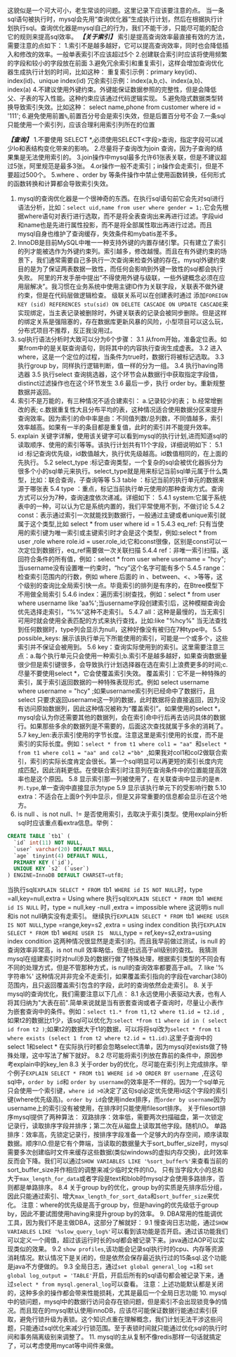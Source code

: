 这貌似是一个可大可小，老生常谈的问题。这里记录下应该要注意的点。
当一条sql语句被执行时，mysql会先用“查询优化器”生成执行计划，然后在根据执行计划执行sql。查询优化器是mysql自己的行为，我们不能干涉，只能尽可能的配合它的规则来提高sql效率。
***【关于索引】*** 
索引是提高查询效率最直接有效的方法，需要注意的点如下：
1.索引不是越多越好，它可以提高查询效率，同时也会降低插入和修改的效率。一般单表索引不应该超过5个
2.创建联合索引时应该将使用频繁的字段和较小的字段放在前面
3.避免冗余索引和重复索引，这样会增加查询优化器生成执行计划的时间，比如这种：
重复索引示例：primary key(id)、index(id)、unique index(id)
冗余索引示例：index(a,b,c)、index(a,b)、index(a)
4.不建议使用外键约束。外键能保证数据参照的完整性，但是会降低父、子表的写入性能。这种约束应该通过代码逻辑实现。
5.避免隐式数据类型转换导致索引失效。比如这种：
    select name,phone from customer where id = '111';
6.避免使用前置`%`,前置百分号会是索引失效，但是后置百分号不会
7.一条sql只能使用一个索引列，应该合理利用索引列所在的位置

***【查询】***
1.不要使用 SELECT *,必须使用SELECT<字段>查询，指定字段可以减少Io和表结构变化带来的影响。
2.尽量将子查询改为join 查询，因为子查询的结果集是无法使用索引的。
3.join操作中mysql最多允许61张表关联，但是不建议超过5张，阿里规范是最多3张。
4.or操作一般不走索引；in操作会走索引，但是不要超过500个。
5.where 、order by 等条件操作中禁止使用函数转换，任何形式的函数转换和计算都会导致索引失效。

1. mysql的查询优化器是一个很神奇的东西。在执行sql语句前它会先对sql进行语法分析，比如：`select uid,name from user where gender = 1;`.它会先根据where语句对表行进行选取，而不是将全表查询出来再进行过滤。字段uid和name也是先进行属性投影，而不是将全部属性取出再进行过滤。而且mysql自身也维护了查询缓存，失效条件和mybatis差不多。
2. InnoDB是目前MySQL中唯一一种支持外键的内置存储引擎。只有建立了索引的列才能被选作为外键约束列。索引越多，修改越慢。而且在有外键约束的场景下，我们通常需要自己多执行一次查询来检查外键的存在。mysql外键约束目的是为了保证两表数据一致性，而任何会影响到外键一致性的sql都会执行失败。
阿里的开发手册中提出“不得使用外键与级联，一些外键概念必须在应用层解决”。我习惯在业务系统中使用主键ID作为关联字段，关联表不做外键约束，但是在代码层做逻辑检查。
级联关系可以在创建表时通过 添加`FOREIGN KEY (sid) REFERENCES stu(sid) ON DELETE CASCADE ON UPDATE CASCADE`来实现绑定，当主表记录被删除时，外键关联表的记录会被同步删除。但是这样的绑定关系是强阻塞的，存在数据库更新风暴的风险，小型项目可以这么玩，分布式项目不推荐，反正我没用过。
3. sql执行语法分析时大致可以分为6个步骤：
3.1 从from开始，准备定位表。如果from中的是关联查询语句，则将其中的内容执行查询生成虚表。
3.2 进入where，这是一个定位的过程，当条件为true时，数据行将被标记选取。
3.3 执行group by，同样执行逻辑判断，值一样的分为一组。
3.4 执行having筛选器
3.5 执行select 查询挑选器，这个环节会从数据行中获取指定字段值，distinct过滤操作也在这个环节发生
3.6 最后一步，执行 order by。重新规整数据并返回。
4. 索引不是万能的，有三种情况不适合建索引：
a.记录较少的表；
b.经常增删改的表;
c.数据重复性大且分布平均的表，这种情况适合使用数据分区来提升查询效率。因为索引的命中率是由：不同值列数/总列数，不同值越多，索引效率越高。如果有一半的条目都是重复值，此时的索引并不能提升效率。
5. explain 关键字详解，使用该关键字可以看到mysql的执行计划,进而知道sql的读取顺序、使用的索引等等。该执行计划共有11个字段，详细说明如下：
5.1 id :标记查询优先级，id数值越大，执行优先级越高。id数值相同的，在上面的先执行。
5.2 select_type :标记查询类型，一个复杂的sql会被优化器拆分为很多个小的sql单元来执行。select_type就是用来标记当前sql单元属于什么类型，比如：联合查询，子查询等等
5.3 table ：标记当前的执行单元的数据来源于哪张表
5.4 type ：重点，标记当前执行单元使用的那种查询方式。查询方式可以分为7种，查询速度依次递减。详细如下：
5.4.1 system:它属于系统表中的一种，可以认为它是系统内置的，我们平常使用不到，不做讨论
5.4.2 const：表示通过索引一次就能找到数据行，一般通过主键或者unique索引就属于这个类型,比如 select * from user where id = 1
5.4.3 eq_ref: 只有当使用的索引键为唯一索引或主键索引时才会是这个类型，例如:select * from user ,role where role.id = user.role_id;它和const很像，区别是const可以一次定位到数据行，eq_ref需要做一次关联扫描
5.4.4 ref：非唯一索引扫描，返回符合条件的所有值，例如：select * from user where username = "hcy";当username没有设置唯一约束时，“hcy”这个名字可能有多个
5.4.5 range：检查索引范围内的行数，例如 where 后面的 in 、between、<、>等等，这个级别的查询比全局索引快一点。毕竟索引的排列是有序的，在Btree模型下不用做全局索引
5.4.6 index：遍历索引树查找，例如：select * from user where username like 'aa%';当username字段创建索引后，这种模糊查询会优先选择走索引，“%%”这种不走索引。
5.4.7 all：这种是最慢的，当无索引可用时就会使用全表匹配的方式来执行查找，比如:like "%hcy%"
当无法查找到任何数据时，type列会显示为null，这种好像没有被归在7种type中。
5.5 possible_keys: 展示该执行单元下所能使用的索引，可能是一个或多个，这些索引并不保证会被用到。
5.6 key：查询实际使用到的索引。这里需要注意三点：a.每个执行单元只会使用一种索引;b.索引不是越多越好，如果查询数据量很少但是索引键很多，会导致执行计划选择器在选在索引上浪费更多的时间;c.尽量不要使用select *，它会使覆盖索引失效。
覆盖索引：它不是一种特殊的索引，属于索引返回数据的一种特殊表现形式。例如 select username where username = "hcy" ;如果username索引列已经命中了数据行，且select 只要求返回username这一列的数据，此时数据将会直接返回，因为没有访问原始数据列，因此这种情况被称为“覆盖索引”。如果使用的select *，mysql会认为你还需要其他的数据列，会在索引命中行后再去访问具体的数据行。如果那些多余的数据列是不需要的，后面这次查找就属于多余的消耗了。
5.7 key_len:表示索引使用的字节长度。注意这里是索引使用的长度，而不是索引的实际长度。例如：`select * from t1 where col1 = "aa" `和`select * from t1 where col1 = "aa" and col2 ="bb" `,如果我对col1和col2做联合索引，索引的实际长度肯定会很长。第一个sql明显可以再更短的索引长度内完成匹配，因此消耗更低。在使联合索引时注意列在查询条件中的位置能提高效率也是这个原因。
5.8 显示索引那一列被使用了，在关联查询中显示的是`表.列.type`,单一查询中直接显示为type
5.9 显示该执行单元下的受影响行数
5.10 extra：不适合在上面9个列中显示，但是又非常重要的信息都会显示在这个地方。
6. is null 、is not null、!= 是否使用索引，去取决于索引类型。使用explain分析sql时应该重点看extra信息。举例：
```sql
CREATE TABLE `tb1` (
  `id` int(11) NOT NULL,
  `user` varchar(20) DEFAULT NULL,
  `age` tinyint(4) DEFAULT NULL,
  PRIMARY KEY (`id`),
  UNIQUE KEY `s2` (`user`)
) ENGINE=InnoDB DEFAULT CHARSET=utf8;
```
当执行sql`EXPLAIN SELECT * FROM `tb1` WHERE id IS NOT NULL`时，type =all,key=null,extra = Using where
执行sql`EXPLAIN SELECT * FROM `tb1` WHERE id IS NULL` 时，type = null,key -null ,extra = impossible where
这说明is null和is not null确实没有走索引。
继续执行`EXPLAIN SELECT * FROM `tb1` WHERE USER IS NOT NULL`,type =range,key=s2 ,extra = using index condition
执行`EXPLAIN SELECT * FROM `tb1` WHERE USER IS  NULL`,type = ref,key=s2,extra=using index condition
这两种情况很显然是走索引的。而且我早前做过测试，is null 的查询效率非常高，is not null 效率略低，但是也远高于all级别的查找。
我猜测mysql在组建索引时对null涉及的数据行做了特殊处理，根据索引类型的不同会有不同的处理方式，但是不管那种方式，is null的查询效率都要高于all。
7. like '%字符串%' 这种情况并非完全不走索引，如果覆盖索引指向的字段在varchar(380)范围内，且只返回覆盖索引包含的字段，此时的查询依然会走索引。
8. 关于mysql的查询优化，我们需要注意以下几点：
8.1 永远使用小表驱动大表，也有人将其归纳为"大表在前".简单来说就是当有嵌套查询或者子查询时，尽量让小表作为嵌套查询中的条件。例如：`select t1.* from t1,t2 where t1.id = t2.id `,如果t2的数据比t1少，该sql可以优化为:`select *from t1 where id in ( select id from t2 )`;如果t2的数据大于t1的数据，可以将将sql改为`select * from t1 where exists (select 1 from t2 where t2.id = t1.id)`.这里子查询中的select 1和select * 在实际执行时都会忽略select清单，因为mysql对exists做了特殊处理，这中写法了解下就好。
8.2 尽可能将索引列放在靠前的条件中，原因参考explain中的key_len
8.3 关于order by的优化，尽可能在索引列上完成排序。举个例子`EXPLAIN SELECT * FROM tb1 WHERE id >0 ORDER BY username `,在这句sql中，`order by id`和 `order by username`的效率是不一样的。因为一个sql单元只会使用一个索引键，`where id >0`决定了这句sql必定优先使用id这个字段的索引键(where优先级高)。`order by id`会使用index排序，而`order by username`因为username上的索引没有被使用，在排序时只能使用filesort排序。
关于filesort排序mysql提供了两种算法：
双路排序：效率低，需要两次扫描磁盘，第一次锁定记录行，读取排序字段并排序；第二次在从磁盘上读取其他字段。随机I\O。
单路排序：效率高，先锁定记录行，按排序字段准备一个足够大的内存空间，顺序读取数据。顺序I\O.但是它有个弊端，当读取的数据量大于sort_buffer_size时，mysql需要多次创建临时文件来缓存这些数据(类似windows的虚拟内存交换)，此时效率反而会下降。我们可以通过`SHOW VARIABLES LIKE '%sort_buffer%'`来查看当前的sort_buffer_size并作相应的调整来减少临时文件的I\O。
只有当字段大小的总和大于`max_length_for_data`或者字段是text和blob时mysql才会使用多路排序，否则都是单路排序。
8.4 关于group by的优化，group by的实质是先排序后分组，因此只能通过索引、增大`max_length_for_sort_data`和`sort_buffer_size`来优化。
注意：where的优先级是高于group by，但是having的优先级低于group by，因此不要试图使用having来提升group by的效率。
9. DBA常用的性能调优工具，因为我们不是主做DBA，这部分了解就好：
9.1 慢查询日志功能，通过`SHOW VARIABLES LIKE '%slow_query_log%'`可以看到该功能是否开启。通过该功能我们可以定义一个阈值，超过该运行时长的sql都会被记录下来。java通过AOP可以实现类似的效果。
9.2 `show profiles`,该功能会记录sql执行时的cpu、内存等资源消耗情况。默认情况下是关闭的，但是依然会保存最近执行过的15条sql.这个功能是java不方便做的。
9.3 全局日志，通过`set global general_log =1`和 `set global log_output = 'TABLE'`开启，开启后所有的sql语句都会被记录下来，通过`select * from mysql.general_log`可以查看。
注意：上述功能默认都是关闭的，这种多余的操作都会带来性能损耗，尤其是最后一个全局日志功能
10. mysql中的锁问题，mysql中的数据行访问会存在锁问题，但是索引不会出现锁竞争的情况。而且现在的mysql默认使用innoDB，应该尽可能保证数据行能通过索引获取，避免行锁升级为表锁。这个知识点重在理解概念，我们计划无法干涉这些问题，只能通过sql优化来减少行锁范围。至于表锁时间就只能通过优化sql的执行时间和事务隔离级别来调整了。
11. mysql的主从复制不像redis那样一句话就搞定了，可以考虑使用mycat等中间件来做。
